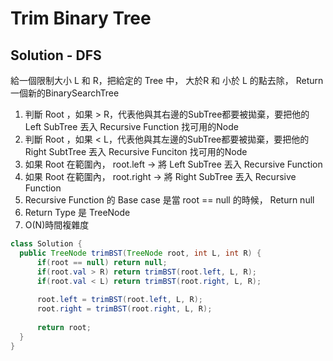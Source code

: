 # Trim Binary Tree

## Solution - DFS
給一個限制大小 L 和 R，把給定的 Tree 中， 大於R 和 小於 L 的點去除， Return 一個新的BinarySearchTree

1. 判斷 Root ，如果 > R，代表他與其右邊的SubTree都要被拋棄，要把他的 Left SubTree 丟入 Recursive Function 找可用的Node
2. 判斷 Root ，如果 < L，代表他與其左邊的SubTree都要被拋棄，要把他的 Right SubtTree 丟入 Recursive Funciton 找可用的Node
3. 如果 Root 在範圍內， root.left -> 將 Left SubTree 丟入 Recursive Function 
4. 如果 Root 在範圍內， root.right -> 將 Right SubTree 丟入 Recursive Function
5. Recursive Function 的 Base case 是當 root == null 的時候， Return null 
6. Return Type 是 TreeNode
7. O(N)時間複雜度

```java
class Solution {
  public TreeNode trimBST(TreeNode root, int L, int R) {
      if(root == null) return null;
      if(root.val > R) return trimBST(root.left, L, R);
      if(root.val < L) return trimBST(root.right, L, R);
      
      root.left = trimBST(root.left, L, R);
      root.right = trimBST(root.right, L, R);
      
      return root;
  }
}
```